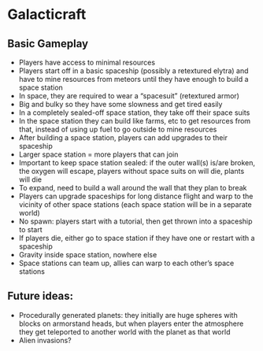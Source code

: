 # Galacticraft

## Basic Gameplay
* Players have access to minimal resources
* Players start off in a basic spaceship (possibly a retextured elytra) and have to mine resources from meteors until they have enough to build a space station
* In space, they are required to wear a “spacesuit” (retextured armor)
* Big and bulky so they have some slowness and get tired easily
* In a completely sealed-off space station, they take off their space suits
* In the space station they can build like farms, etc to get resources from that, instead of using up fuel to go outside to mine resources
* After building a space station, players can add upgrades to their spaceship
* Larger space station = more players that can join
* Important to keep space station sealed: if the outer wall(s) is/are broken, the oxygen will escape, players without space suits on will die, plants will die
* To expand, need to build a wall around the wall that they plan to break
* Players can upgrade spaceships for long distance flight and warp to the vicinity of other space stations (each space station will be in a separate world)
* No spawn: players start with a tutorial, then get thrown into a spaceship to start
* If players die, either go to space station if they have one or restart with a spaceship
* Gravity inside space station, nowhere else
* Space stations can team up, allies can warp to each other’s space stations

## Future ideas:
* Procedurally generated planets: they initially are huge spheres with blocks on armorstand heads, but when players enter the atmosphere they get teleported to another world with the planet as that world
* Alien invasions?

